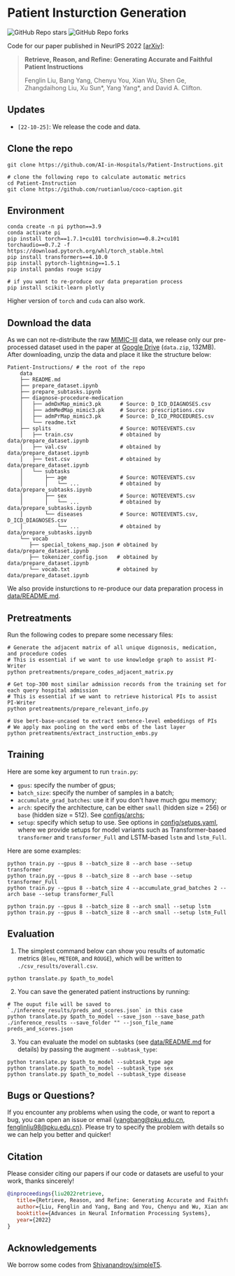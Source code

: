 # Patient Insturction Generation
![GitHub Repo stars](https://img.shields.io/github/stars/AI-in-Hospitals/Patient-Instructions)
![GitHub Repo forks](https://img.shields.io/github/forks/AI-in-Hospitals/Patient-Instructions)

Code for our paper published in NeurIPS 2022 [[arXiv]](https://arxiv.org/abs/2210.12777):
> **Retrieve, Reason, and Refine: Generating Accurate and Faithful Patient Instructions**
> 
> Fenglin Liu, Bang Yang, Chenyu You, Xian Wu, Shen Ge, Zhangdaihong Liu, Xu Sun*, Yang Yang*, and David A. Clifton.

## Updates
- `[22-10-25]`: We release the code and data.

## Clone the repo
```
git clone https://github.com/AI-in-Hospitals/Patient-Instructions.git

# clone the following repo to calculate automatic metrics
cd Patient-Instruction
git clone https://github.com/ruotianluo/coco-caption.git 
```

## Environment

```
conda create -n pi python==3.9
conda activate pi
pip install torch==1.7.1+cu101 torchvision==0.8.2+cu101 torchaudio==0.7.2 -f https://download.pytorch.org/whl/torch_stable.html
pip install transformers==4.10.0
pip install pytorch-lightning==1.5.1
pip install pandas rouge scipy

# if you want to re-produce our data preparation process
pip install scikit-learn plotly
```
Higher version of `torch` and `cuda` can also work.



## Download the data 
As we can not re-distribute the raw [MIMIC-III](https://physionet.org/content/mimiciii/1.4/) data, we release only our pre-processed dataset used in the paper at [Google Drive](https://drive.google.com/file/d/1z1SvPDZ_yixuWuzQr9aK7bNPJUq2tEhY/view?usp=sharing) (`data.zip`, 132MB). After downloading, unzip the data and place it like the structure below:

```
Patient-Instructions/ # the root of the repo
    data
    ├── README.md
    ├── prepare_dataset.ipynb
    ├── prepare_subtasks.ipynb
    ├── diagnose-procedure-medication
    │   ├── admDxMap_mimic3.pk      # Source: D_ICD_DIAGNOSES.csv
    │   ├── admMedMap_mimic3.pk     # Source: prescriptions.csv
    │   ├── admPrMap_mimic3.pk      # Source: D_ICD_PROCEDURES.csv
    │   └── readme.txt
    ├── splits                      # Source: NOTEEVENTS.csv
    │   ├── train.csv               # obtained by data/prepare_dataset.ipynb
    │   ├── val.csv                 # obtained by data/prepare_dataset.ipynb
    │   ├── test.csv                # obtained by data/prepare_dataset.ipynb
    │   └── subtasks                
    │       ├── age                 # Source: NOTEEVENTS.csv
    │       │   └── ...             # obtained by data/prepare_subtasks.ipynb
    │       ├── sex                 # Source: NOTEEVENTS.csv
    │       │   └── ...             # obtained by data/prepare_subtasks.ipynb
    │       └── diseases            # Source: NOTEEVENTS.csv, D_ICD_DIAGNOSES.csv
    │           └── ...             # obtained by data/prepare_subtasks.ipynb
    └── vocab               
       ├── special_tokens_map.json # obtained by data/prepare_dataset.ipynb
       ├── tokenizer_config.json   # obtained by data/prepare_dataset.ipynb
       └── vocab.txt               # obtained by data/prepare_dataset.ipynb
```
We also provide insturctions to re-produce our data preparation process in [data/README.md](https://github.com/AI-in-Hospitals/Patient-Instructions/tree/master/data).

## Pretreatments
Run the following codes to prepare some necessary files:
```
# Generate the adjacent matrix of all unique digonosis, medication, and procedure codes
# This is essential if we want to use knowledge graph to assist PI-Writer
python pretreatments/prepare_codes_adjacent_matrix.py

# Get top-300 most similar admission records from the training set for each query hospital admission
# This is essential if we want to retrieve historical PIs to assist PI-Writer
python pretreatments/prepare_relevant_info.py

# Use bert-base-uncased to extract sentence-level embeddings of PIs
# We apply max pooling on the word embs of the last layer
python pretreatments/extract_instruction_embs.py 
```


## Training
Here are some key argument to run `train.py`:
- `gpus`: specify the number of gpus;
- `batch_size`: specify the number of samples in a batch;
- `accumulate_grad_batches`: use it if you don't have much gpu memory;
- `arch`: specify the architecture, can be either `small` (hidden size = 256) or `base` (hidden size = 512). See [configs/archs](https://github.com/AI-in-Hospitals/Patient-Instructions/tree/master/config/archs);
- `setup`: specify which setup to use. See options in [config/setups.yaml](https://github.com/AI-in-Hospitals/Patient-Instructions/tree/master/config/setups.yaml), where we provide setups for model variants such as Transformer-based `transformer` and `transformer_Full` and LSTM-based `lstm` and `lstm_Full`.

Here are some examples:
```
python train.py --gpus 8 --batch_size 8 --arch base --setup transformer
python train.py --gpus 8 --batch_size 8 --arch base --setup transformer_Full
python train.py --gpus 8 --batch_size 4 --accumulate_grad_batches 2 --arch base --setup transformer_Full

python train.py --gpus 8 --batch_size 8 --arch small --setup lstm
python train.py --gpus 8 --batch_size 8 --arch small --setup lstm_Full
```

## Evaluation
1. The simplest command below can show you results of automatic metrics (`Bleu`, `METEOR`, and `ROUGE`), which will be written to `./csv_results/overall.csv`.
```
python translate.py $path_to_model
```

2. You can save the generated patient instructions by running:
```
# The ouput file will be saved to `./inference_results/preds_and_scores.json` in this case
python translate.py $path_to_model --save_json --save_base_path ./inference_results --save_folder "" --json_file_name preds_and_scores.json 
```

3. You can evaluate the model on subtasks (see [data/README.md](https://github.com/AI-in-Hospitals/Patient-Instructions/tree/master/data) for details) by passing the augment `--subtask_type`:
```
python translate.py $path_to_model --subtask_type age
python translate.py $path_to_model --subtask_type sex
python translate.py $path_to_model --subtask_type disease
```


## Bugs or Questions?

If you encounter any problems when using the code, or want to report a bug, you can open an issue or email {yangbang@pku.edu.cn, fenglinliu98@pku.edu.cn}. Please try to specify the problem with details so we can help you better and quicker!



## Citation

Please consider citing our papers if our code or datasets are useful to your work, thanks sincerely!

```bibtex
@inproceedings{liu2022retrieve,
   title={Retrieve, Reason, and Refine: Generating Accurate and Faithful Patient Instructions},
   author={Liu, Fenglin and Yang, Bang and You, Chenyu and Wu, Xian and Ge, Shen and Liu, Zhangdaihong and Sun, Xu and Yang, Yang and Clifton, David A.},
   booktitle={Advances in Neural Information Processing Systems},
   year={2022}
}
```

## Acknowledgements
We borrow some codes from [Shivanandroy/simpleT5](https://github.com/Shivanandroy/simpleT5).
